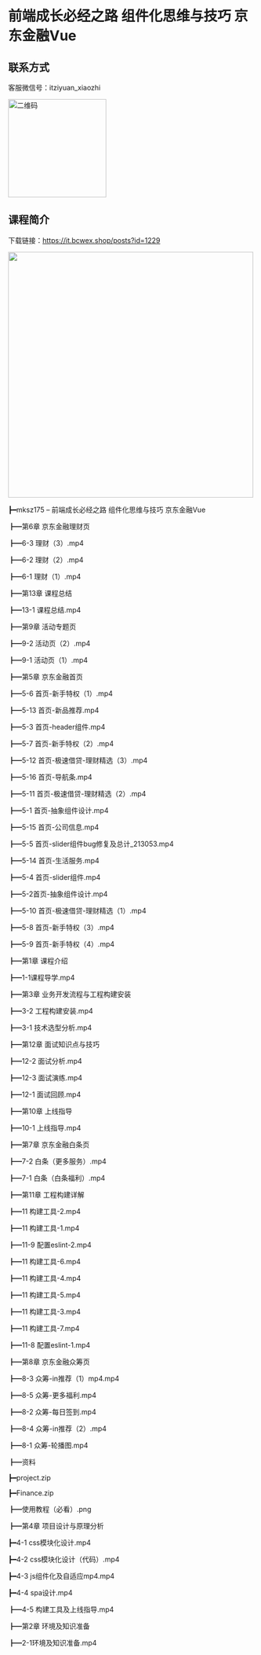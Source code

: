 # 前端成长必经之路 组件化思维与技巧 京东金融Vue

## 联系方式

客服微信号：itziyuan_xiaozhi

<img src="https://ziyuanyun.oss-cn-guangzhou.aliyuncs.com/common/20240614073449/666b82192834a.jpg" width="200" height="200" alt="二维码">

## 课程简介

下载链接：https://it.bcwex.shop/posts?id=1229

<img src="https://ziyuanyun.oss-cn-guangzhou.aliyuncs.com/yun/20240515153643/6644660b2de58.jpg" width="500" alt="">

  ┣━mksz175 &#8211; 前端成长必经之路 组件化思维与技巧 京东金融Vue

 ┣━第6章 京东金融理财页

 ┣━6-3 理财（3）.mp4

 ┣━6-2 理财（2）.mp4

 ┣━6-1 理财（1）.mp4

 ┣━第13章 课程总结

 ┣━13-1 课程总结.mp4

 ┣━第9章 活动专题页

 ┣━9-2 活动页（2）.mp4

 ┣━9-1 活动页（1）.mp4

 ┣━第5章 京东金融首页

 ┣━5-6 首页-新手特权（1）.mp4

 ┣━5-13 首页-新品推荐.mp4

 ┣━5-3 首页-header组件.mp4

 ┣━5-7 首页-新手特权（2）.mp4

 ┣━5-12 首页-极速借贷-理财精选（3）.mp4

 ┣━5-16 首页-导航条.mp4

 ┣━5-11 首页-极速借贷-理财精选（2）.mp4

 ┣━5-1 首页-抽象组件设计.mp4

 ┣━5-15 首页-公司信息.mp4

 ┣━5-5 首页-slider组件bug修复及总计_213053.mp4

 ┣━5-14 首页-生活服务.mp4

 ┣━5-4 首页-slider组件.mp4

 ┣━5-2首页-抽象组件设计.mp4

 ┣━5-10 首页-极速借贷-理财精选（1）.mp4

 ┣━5-8 首页-新手特权（3）.mp4

 ┣━5-9 首页-新手特权（4）.mp4

 ┣━第1章 课程介绍

 ┣━1-1课程导学.mp4

 ┣━第3章 业务开发流程与工程构建安装

 ┣━3-2 工程构建安装.mp4

 ┣━3-1 技术选型分析.mp4

 ┣━第12章 面试知识点与技巧

 ┣━12-2 面试分析.mp4

 ┣━12-3 面试演练.mp4

 ┣━12-1 面试回顾.mp4

 ┣━第10章 上线指导

 ┣━10-1 上线指导.mp4

 ┣━第7章 京东金融白条页

 ┣━7-2 白条（更多服务）.mp4

 ┣━7-1 白条（白条福利）.mp4

 ┣━第11章 工程构建详解

 ┣━11 构建工具-2.mp4

 ┣━11 构建工具-1.mp4

 ┣━11-9 配置eslint-2.mp4

 ┣━11 构建工具-6.mp4

 ┣━11 构建工具-4.mp4

 ┣━11 构建工具-5.mp4

 ┣━11 构建工具-3.mp4

 ┣━11 构建工具-7.mp4

 ┣━11-8 配置eslint-1.mp4

 ┣━第8章 京东金融众筹页

 ┣━8-3 众筹-in推荐（1）mp4.mp4

 ┣━8-5 众筹-更多福利.mp4

 ┣━8-2 众筹-每日签到.mp4

 ┣━8-4 众筹-in推荐（2）.mp4

 ┣━8-1 众筹-轮播图.mp4

 ┣━资料

 ┣━project.zip

 ┣━Finance.zip

 ┣━使用教程（必看）.png

 ┣━第4章 项目设计与原理分析

 ┣━4-1 css模块化设计.mp4

 ┣━4-2 css模块化设计（代码）.mp4

 ┣━4-3 js组件化及自适应mp4.mp4

 ┣━4-4 spa设计.mp4

 ┣━4-5 构建工具及上线指导.mp4

 ┣━第2章 环境及知识准备

 ┣━2-1环境及知识准备.mp4

  
